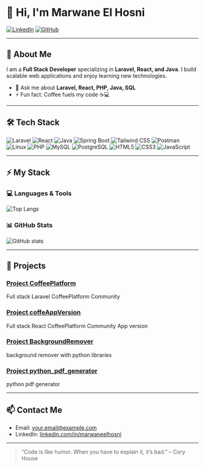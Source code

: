 # 👋 Hi, I'm Marwane El Hosni

[![LinkedIn](https://img.shields.io/badge/LinkedIn-0A66C2?style=flat-square&logo=linkedin&logoColor=white)](https://www.linkedin.com/in/marwaneelhosni/)
[![GitHub](https://img.shields.io/badge/GitHub-100000?style=flat-square&logo=github&logoColor=white)](https://github.com/theelh)

---

## 🚀 About Me
I am a **Full Stack Developer** specializing in **Laravel, React, and Java**. I build scalable web applications and enjoy learning new technologies.  

- 💬 Ask me about **Laravel, React, PHP, Java, SQL**  
- ⚡ Fun fact: Coffee fuels my code ☕💻  

---

## 🛠️ Tech Stack

![Laravel](https://img.shields.io/badge/-Laravel-FF2D20?style=flat-square&logo=laravel&logoColor=white)
![React](https://img.shields.io/badge/-React-61DAFB?style=flat-square&logo=react&logoColor=white)
![Java](https://img.shields.io/badge/-Java-007396?style=flat-square&logo=java&logoColor=white)
![Spring Boot](https://img.shields.io/badge/-SpringBoot-6DB33F?style=flat-square&logo=spring&logoColor=white)
![Tailwind CSS](https://img.shields.io/badge/-TailwindCSS-06B6D4?style=flat-square&logo=tailwind-css&logoColor=white)
![Postman](https://img.shields.io/badge/-Postman-FF6C37?style=flat-square&logo=postman&logoColor=white)
![Linux](https://img.shields.io/badge/-Linux-FCC624?style=flat-square&logo=linux&logoColor=black)
![PHP](https://img.shields.io/badge/-PHP-777BB4?style=flat-square&logo=php&logoColor=white)
![MySQL](https://img.shields.io/badge/-MySQL-4479A1?style=flat-square&logo=mysql&logoColor=white)
![PostgreSQL](https://img.shields.io/badge/-PostgreSQL-336791?style=flat-square&logo=postgresql&logoColor=white)
![HTML5](https://img.shields.io/badge/-HTML5-E34F26?style=flat-square&logo=html5&logoColor=white)
![CSS3](https://img.shields.io/badge/-CSS3-1572B6?style=flat-square&logo=css3&logoColor=white)
![JavaScript](https://img.shields.io/badge/-JavaScript-F7DF1E?style=flat-square&logo=javascript&logoColor=black)

---

## ⚡ My Stack

### 💻 Languages & Tools
![Top Langs](https://github-readme-stats.vercel.app/api/top-langs/?username=theelh&layout=compact&theme=radical)

### 📊 GitHub Stats
![GitHub stats](https://github-readme-stats.vercel.app/api?username=theelh&show_icons=true&theme=radical)

---

## 🌟 Projects

### [Project CoffeePlatform](https://github.com/theelh/CoffeePlatform)
Full stack Laravel CoffeePlatform Community

### [Project coffeAppVersion](https://github.com/theelh/coffeAppVersion)
Full stack React CoffeePlatform Community App version

### [Project BackgroundRemover](https://github.com/theelh/BackgroundRemover)
background remover with python libraries

### [Project python_pdf_generator](https://github.com/theelh/python_pdf_generator)
python pdf generator

---

## 📫 Contact Me
- Email: [your.email@example.com](mailto:meroelhosni123@gmail.com)
- LinkedIn: [linkedin.com/in/marwaneelhosni](https://www.linkedin.com/in/marwaneelhosni/)

---

> “Code is like humor. When you have to explain it, it’s bad.” – Cory House

